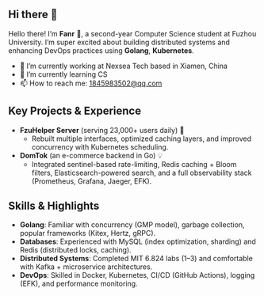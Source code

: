 ## Hi there 👋

<!--
**FantasyRL/FantasyRL** is a ✨ _special_ ✨ repository because its `README.md` (this file) appears on your GitHub profile.

Here are some ideas to get you started:

- 🔭 I’m currently working on ...
- 🌱 I’m currently learning ...
- 👯 I’m looking to collaborate on ...
- 🤔 I’m looking for help with ...
- 💬 Ask me about ...
- 📫 How to reach me: ...
- 😄 Pronouns: ...
- ⚡ Fun fact: ...
-->

Hello there! I’m **Fanr** 👋, a second-year Computer Science student at Fuzhou University. I’m super excited about building distributed systems and enhancing DevOps practices using **Golang**, **Kubernetes**.
- 🔭 I’m currently working at Nexsea Tech based in Xiamen, China
- 🌱 I’m currently learning CS
- 📫 How to reach me: [1845983502@qq.com](mailto:1845983502@qq.com)

## **Key Projects & Experience**  
- **FzuHelper Server** (serving 23,000+ users daily) 🚀  
  - Rebuilt multiple interfaces, optimized caching layers, and improved concurrency with Kubernetes scheduling.  
- **DomTok** (an e-commerce backend in Go) 💡  
  - Integrated sentinel-based rate-limiting, Redis caching + Bloom filters, Elasticsearch-powered search, and a full observability stack (Prometheus, Grafana, Jaeger, EFK).

## **Skills & Highlights**  
- **Golang**: Familiar with concurrency (GMP model), garbage collection, popular frameworks (Kitex, Hertz, gRPC).  
- **Databases**: Experienced with MySQL (index optimization, sharding) and Redis (distributed locks, caching).  
- **Distributed Systems**: Completed MIT 6.824 labs (1–3) and comfortable with Kafka + microservice architectures.  
- **DevOps**: Skilled in Docker, Kubernetes, CI/CD (GitHub Actions), logging (EFK), and performance monitoring.
